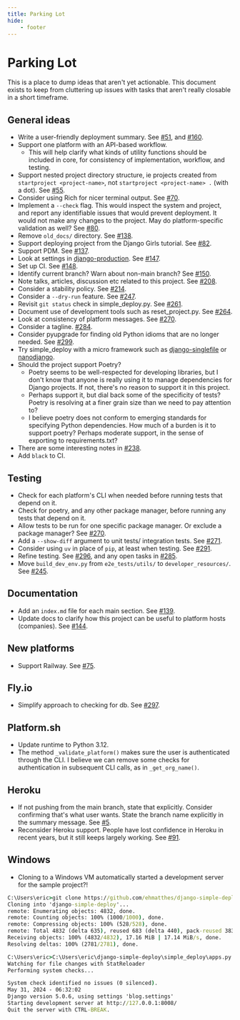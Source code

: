 ```yaml
---
title: Parking Lot
hide:
    - footer
---
```


# Parking Lot

This is a place to dump ideas that aren't yet actionable. This document exists to keep from cluttering up issues with tasks that aren't really closable in a short timeframe.

General ideas
---

- Write a user-friendly deployment summary. See [#51](https://github.com/ehmatthes/django-simple-deploy/issues/51), and [#160](https://github.com/ehmatthes/django-simple-deploy/issues/160).
- Support one platform with an API-based workflow.
    - This will help clarify what kinds of utility functions should be included in core, for consistency of implementation, workflow, and testing.
- Support nested project directory structure, ie projects created from `startproject <project-name>`, not `startproject <project-name> .` (with a dot). See [#55](https://github.com/ehmatthes/django-simple-deploy/issues/55).
- Consider using Rich for nicer terminal output. See [#70](https://github.com/ehmatthes/django-simple-deploy/issues/70).
- Implement a `--check` flag. This would inspect the system and project, and report any identifiable issues that would prevent deployment. It would not make any changes to the project. May do platform-specific validation as well? See [#80](https://github.com/ehmatthes/django-simple-deploy/issues/80).
- Remove `old_docs/` directory. See [#138](https://github.com/ehmatthes/django-simple-deploy/issues/138).
- Support deploying project from the Django Girls tutorial. See [#82](https://github.com/ehmatthes/django-simple-deploy/issues/82).
- Support PDM. See [#137](https://github.com/ehmatthes/django-simple-deploy/issues/137).
- Look at settings in [django-production](https://github.com/lincolnloop/django-production). See [#147](https://github.com/ehmatthes/django-simple-deploy/issues/147).
- Set up CI. See [#148](https://github.com/ehmatthes/django-simple-deploy/issues/148).
- Identify current branch? Warn about non-main branch? See [#150](https://github.com/ehmatthes/django-simple-deploy/issues/150).
- Note talks, articles, discussion etc related to this project. See [#208](https://github.com/ehmatthes/django-simple-deploy/issues/208).
- Consider a stability policy. See [#214](https://github.com/ehmatthes/django-simple-deploy/issues/214).
- Consider a `--dry-run` feature. See [#247](https://github.com/ehmatthes/django-simple-deploy/issues/247).
- Revisit `git status` check in simple_deploy.py. See [#261](https://github.com/ehmatthes/django-simple-deploy/issues/261).
- Document use of development tools such as reset_project.py. See [#264](https://github.com/ehmatthes/django-simple-deploy/issues/264).
- Look at consistency of platform messages. See [#270](https://github.com/ehmatthes/django-simple-deploy/issues/264).
- Consider a tagline. [#284](https://github.com/ehmatthes/django-simple-deploy/issues/284).
- Consider pyupgrade for finding old Python idioms that are no longer needed. See [#299](https://github.com/ehmatthes/django-simple-deploy/issues/299).
- Try simple_deploy with a micro framework such as [django-singlefile](https://github.com/andrewgodwin/django-singlefile) or [nanodjango](https://github.com/radiac/nanodjango).
- Should the project support Poetry?
    - Poetry seems to be well-respected for developing libraries, but I don't know that anyone is really using it to manage dependencies for Django projects. If not, there's no reason to support it in this project.
    - Perhaps support it, but dial back some of the specificity of tests? Poetry is resolving at a finer grain size than we need to pay attention to?
    - I believe poetry does not conform to emerging standards for specifying Python dependencies. How much of a burden is it to support poetry? Perhaps moderate support, in the sense of exporting to requirements.txt?
- There are some interesting notes in [#238](https://github.com/ehmatthes/django-simple-deploy/issues/238).
- Add `black` to CI.

Testing
---

- Check for each platform's CLI when needed before running tests that depend on it.
- Check for poetry, and any other package manager, before running any tests that depend on it.
- Allow tests to be run for one specific package manager. Or exclude a package manager? See [#270](https://github.com/ehmatthes/django-simple-deploy/issues/270).
- Add a `--show-diff` argument to unit tests/ integration tests. See [#271](https://github.com/ehmatthes/django-simple-deploy/issues/271).
- Consider using `uv` in place of `pip`, at least when testing. See [#291](https://github.com/ehmatthes/django-simple-deploy/issues/291).
- Refine testing. See [#296](https://github.com/ehmatthes/django-simple-deploy/issues/296), and any open tasks in [#285](https://github.com/ehmatthes/django-simple-deploy/issues/285).
- Move `build_dev_env.py` from `e2e_tests/utils/` to `developer_resources/`. See [#245](https://github.com/ehmatthes/django-simple-deploy/issues/245).

Documentation
---

- Add an `index.md` file for each main section. See [#139](https://github.com/ehmatthes/django-simple-deploy/issues/139).
- Update docs to clarify how this project can be useful to platform hosts (companies). See [#144](https://github.com/ehmatthes/django-simple-deploy/issues/144).

New platforms
---

- Support Railway. See [#75](https://github.com/ehmatthes/django-simple-deploy/issues/75).


Fly.io
---

- Simplify approach to checking for db. See [#297](https://github.com/ehmatthes/django-simple-deploy/issues/297).

Platform.sh
---

- Update runtime to Python 3.12.
- The method `_validate_platform()` makes sure the user is authenticated through the CLI. I believe we can remove some checks for authentication in subsequent CLI calls, as in `_get_org_name()`.


Heroku
---

- If not pushing from the main branch, state that explicitly. Consider confirming that's what user wants. State the branch name explicitly in the summary message. See [#5](https://github.com/ehmatthes/django-simple-deploy/issues/5).
- Reconsider Heroku support. People have lost confidence in Heroku in recent years, but it still keeps largely working. See [#91](https://github.com/ehmatthes/django-simple-deploy/issues/91).


Windows
---

- Cloning to a Windows VM automatically started a development server for the sample project?!

```cmd
C:\Users\eric>git clone https://github.com/ehmatthes/django-simple-deploy.git
Cloning into 'django-simple-deploy'...
remote: Enumerating objects: 4832, done.
remote: Counting objects: 100% (1000/1000), done.
remote: Compressing objects: 100% (528/528), done.
remote: Total 4832 (delta 635), reused 683 (delta 440), pack-reused 3832
Receiving objects: 100% (4832/4832), 17.16 MiB | 17.14 MiB/s, done.
Resolving deltas: 100% (2781/2781), done.

C:\Users\eric>C:\Users\eric\django-simple-deploy\simple_deploy\apps.py changed, reloading.
Watching for file changes with StatReloader
Performing system checks...

System check identified no issues (0 silenced).
May 31, 2024 - 06:32:02
Django version 5.0.6, using settings 'blog.settings'
Starting development server at http://127.0.0.1:8008/
Quit the server with CTRL-BREAK.
```